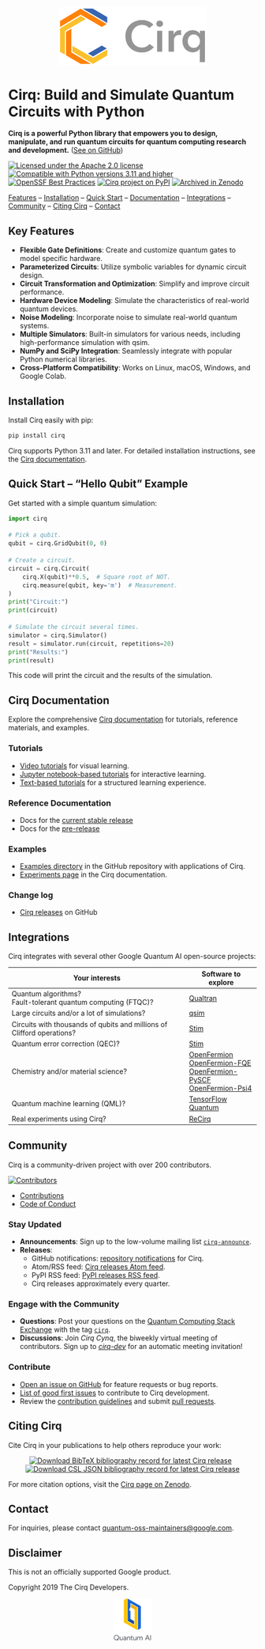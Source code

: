 <div align="center">

<img width="300px" alt="Cirq logo" src="https://raw.githubusercontent.com/quantumlib/Cirq/refs/heads/main/docs/images/Cirq_logo_color.svg">

</div>

# Cirq: Build and Simulate Quantum Circuits with Python

**Cirq is a powerful Python library that empowers you to design, manipulate, and run quantum circuits for quantum computing research and development.** ([See on GitHub](https://github.com/quantumlib/Cirq))

[![Licensed under the Apache 2.0
license](https://img.shields.io/badge/License-Apache%202.0-3c60b1.svg?logo=opensourceinitiative&logoColor=white&style=flat-square)](https://github.com/quantumlib/Cirq/blob/main/LICENSE)
[![Compatible with Python versions 3.11 and
higher](https://img.shields.io/badge/Python-3.11+-fcbc2c.svg?style=flat-square&logo=python&logoColor=white)](https://www.python.org/downloads/)
[![OpenSSF Best Practices](https://img.shields.io/badge/dynamic/json?label=OpenSSF&logo=springsecurity&logoColor=white&style=flat-square&colorA=gray&colorB=d56420&suffix=%25&query=$.badge_percentage_0&uri=https://bestpractices.coreinfrastructure.org/projects/10063.json)](https://www.bestpractices.dev/projects/10063)
[![Cirq project on
PyPI](https://img.shields.io/pypi/v/cirq.svg?logo=python&logoColor=white&label=PyPI&style=flat-square&color=fcbc2c)](https://pypi.org/project/cirq)
[![Archived in
Zenodo](https://img.shields.io/badge/10.5281%2Fzenodo.4062499-gray.svg?label=DOI&logo=doi&logoColor=white&style=flat-square&colorA=gray&colorB=3c60b1)](https://doi.org/10.5281/zenodo.4062499)

[Features](#features) &ndash;
[Installation](#installation) &ndash;
[Quick Start](#quick-start--hello-qubit-example) &ndash;
[Documentation](#cirq-documentation) &ndash;
[Integrations](#integrations) &ndash;
[Community](#community) &ndash;
[Citing Cirq](#citing-cirq) &ndash;
[Contact](#contact)

## Key Features

*   **Flexible Gate Definitions**: Create and customize quantum gates to model specific hardware.
*   **Parameterized Circuits**: Utilize symbolic variables for dynamic circuit design.
*   **Circuit Transformation and Optimization**: Simplify and improve circuit performance.
*   **Hardware Device Modeling**: Simulate the characteristics of real-world quantum devices.
*   **Noise Modeling**: Incorporate noise to simulate real-world quantum systems.
*   **Multiple Simulators**: Built-in simulators for various needs, including high-performance simulation with qsim.
*   **NumPy and SciPy Integration**: Seamlessly integrate with popular Python numerical libraries.
*   **Cross-Platform Compatibility**: Works on Linux, macOS, Windows, and Google Colab.

## Installation

Install Cirq easily with pip:

```bash
pip install cirq
```

Cirq supports Python 3.11 and later. For detailed installation instructions, see the [Cirq documentation](https://quantumai.google/cirq/start/install).

## Quick Start – “Hello Qubit” Example

Get started with a simple quantum simulation:

```python
import cirq

# Pick a qubit.
qubit = cirq.GridQubit(0, 0)

# Create a circuit.
circuit = cirq.Circuit(
    cirq.X(qubit)**0.5,  # Square root of NOT.
    cirq.measure(qubit, key='m')  # Measurement.
)
print("Circuit:")
print(circuit)

# Simulate the circuit several times.
simulator = cirq.Simulator()
result = simulator.run(circuit, repetitions=20)
print("Results:")
print(result)
```

This code will print the circuit and the results of the simulation.

## Cirq Documentation

Explore the comprehensive [Cirq documentation](https://quantumai.google/cirq) for tutorials, reference materials, and examples.

### Tutorials

*   [Video tutorials](https://www.youtube.com/playlist?list=PLpO2pyKisOjLVt_tDJ2K6ZTapZtHXPLB4) for visual learning.
*   [Jupyter notebook-based tutorials](https://colab.research.google.com/github/quantumlib/Cirq) for interactive learning.
*   [Text-based tutorials](https://quantumai.google/cirq) for a structured learning experience.

### Reference Documentation

*   Docs for the [current stable release](https://quantumai.google/reference/python/cirq/all_symbols)
*   Docs for the [pre-release](https://quantumai.google/reference/python/cirq/all_symbols?version=nightly)

### Examples

*   [Examples directory](./examples/) in the GitHub repository with applications of Cirq.
*   [Experiments page](https://quantumai.google/cirq/experiments/) in the Cirq documentation.

### Change log

*   [Cirq releases](https://github.com/quantumlib/cirq/releases) on GitHub

## Integrations

Cirq integrates with several other Google Quantum AI open-source projects:

<div align="center">

| Your interests                                  | Software to explore  |
|-------------------------------------------------|----------------------|
| Quantum algorithms?<br>Fault-tolerant quantum computing (FTQC)? | [Qualtran] |
| Large circuits and/or a lot of simulations?     | [qsim] |
| Circuits with thousands of qubits and millions of Clifford operations? | [Stim] |
| Quantum error correction (QEC)?                 | [Stim] |
| Chemistry and/or material science?              | [OpenFermion]<br>[OpenFermion-FQE]<br>[OpenFermion-PySCF]<br>[OpenFermion-Psi4] |
| Quantum machine learning (QML)?                 | [TensorFlow Quantum] |
| Real experiments using Cirq?                    | [ReCirq] |

</div>

[Qualtran]: https://github.com/quantumlib/qualtran
[qsim]: https://github.com/quantumlib/qsim
[Stim]: https://github.com/quantumlib/stim
[OpenFermion]: https://github.com/quantumlib/openfermion
[OpenFermion-FQE]: https://github.com/quantumlib/OpenFermion-FQE
[OpenFermion-PySCF]: https://github.com/quantumlib/OpenFermion-PySCF
[OpenFermion-Psi4]: https://github.com/quantumlib/OpenFermion-Psi4
[TensorFlow Quantum]: https://github.com/tensorflow/quantum
[ReCirq]: https://github.com/quantumlib/ReCirq

## Community

Cirq is a community-driven project with over 200 contributors.

[![Contributors](https://img.shields.io/github/contributors/quantumlib/cirq?label=Contributors&logo=github&color=ccc&style=flat-square)](https://github.com/quantumlib/Cirq/graphs/contributors)

*   [Contributions](https://github.com/quantumlib/Cirq/graphs/contributors)
*   [Code of Conduct](https://github.com/quantumlib/cirq/blob/main/CODE_OF_CONDUCT.md)

### Stay Updated

*   **Announcements**: Sign up to the low-volume mailing list [`cirq-announce`](https://groups.google.com/forum/#!forum/cirq-announce).
*   **Releases**:
    *   GitHub notifications: [repository notifications](https://docs.github.com/github/managing-subscriptions-and-notifications-on-github/configuring-notifications) for Cirq.
    *   Atom/RSS feed: [Cirq releases Atom feed](https://github.com/quantumlib/Cirq/releases.atom).
    *   PyPI RSS feed: [PyPI releases RSS feed](https://pypi.org/rss/project/cirq/releases.xml).
    *   Cirq releases approximately every quarter.

### Engage with the Community

*   **Questions**: Post your questions on the [Quantum Computing Stack Exchange](https://quantumcomputing.stackexchange.com) with the tag [`cirq`](https://quantumcomputing.stackexchange.com/questions/tagged/cirq).
*   **Discussions**: Join _Cirq Cynq_, the biweekly virtual meeting of contributors. Sign up to [_cirq-dev_](https://groups.google.com/forum/#!forum/cirq-dev) for an automatic meeting invitation!

### Contribute

*   [Open an issue on GitHub](https://github.com/quantumlib/Cirq/issues/new/choose) for feature requests or bug reports.
*   [List of good first issues](https://github.com/quantumlib/Cirq/contribute) to contribute to Cirq development.
*   Review the [contribution guidelines](https://github.com/quantumlib/cirq/blob/main/CONTRIBUTING.md) and submit [pull requests](https://help.github.com/articles/about-pull-requests).

## Citing Cirq<a name="how-to-cite-cirq"></a><a name="how-to-cite"></a>

Cite Cirq in your publications to help others reproduce your work:

<div align="center">

[![Download BibTeX bibliography record for latest Cirq
release](https://img.shields.io/badge/Download%20record-e0e0e0.svg?style=flat-square&logo=LaTeX&label=BibTeX&labelColor=106f6e)](https://citation.doi.org/format?doi=10.5281/zenodo.4062499&style=bibtex)&nbsp;&nbsp;
[![Download CSL JSON bibliography record for latest Cirq
release](https://img.shields.io/badge/Download%20record-e0e0e0.svg?style=flat-square&label=CSL&labelColor=2d98e0&logo=json)](https://citation.doi.org/metadata?doi=10.5281/zenodo.4062499)

</div>

For more citation options, visit the [Cirq page on Zenodo](https://doi.org/10.5281/zenodo.4062499).

## Contact

For inquiries, please contact quantum-oss-maintainers@google.com.

## Disclaimer

This is not an officially supported Google product.

Copyright 2019 The Cirq Developers.

<div align="center">
  <a href="https://quantumai.google">
    <img width="15%" alt="Google Quantum AI"
         src="https://raw.githubusercontent.com/quantumlib/Cirq/refs/heads/main/docs/images/quantum-ai-vertical.svg">
  </a>
</div>